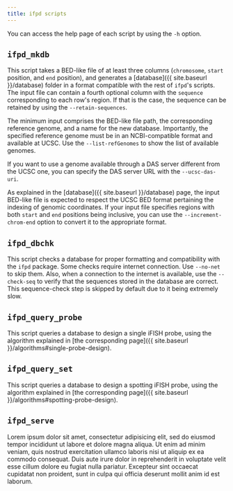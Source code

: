 ```yaml
---
title: ifpd scripts
---
```


You can access the help page of each script by using the `-h` option.

## `ifpd_mkdb`

This script takes a BED-like file of at least three columns (`chromosome`, `start` position, and `end` position), and generates a [database]({{ site.baseurl }}/database) folder in a format compatible with the rest of `ifpd`'s scripts. The input file can contain a fourth optional column with the `sequence` corresponding to each row's region. If that is the case, the sequence can be retained by using the `--retain-sequences`.

The minimum input comprises the BED-like file path, the corresponding reference genome, and a name for the new database. Importantly, the specified reference genome must be in an NCBI-compatible format and available at UCSC. Use the `--list-refGenomes` to show the list of available genomes.

If you want to use a genome available through a DAS server different from the UCSC one, you can specify the DAS server URL with the `--ucsc-das-uri`.

As explained in the [database]({{ site.baseurl }}/database) page, the input BED-like file is expected to respect the UCSC BED format pertaining the indexing of genomic coordinates. If your input file specifies regions with both `start` and `end` positions being inclusive, you can use the `--increment-chrom-end` option to convert it to the appropriate format.

## `ifpd_dbchk`

This script checks a database for proper formatting and compatibility with the `ifpd` package. Some checks require internet connection. Use `--no-net` to skip them. Also, when a connection to the internet is available, use the `--check-seq` to verify that the sequences stored in the database are correct. This sequence-check step is skipped by default due to it being extremely slow.

## `ifpd_query_probe`

This script queries a database to design a single iFISH probe, using the algorithm explained in [the corresponding page]({{ site.baseurl }}/algorithms#single-probe-design).

## `ifpd_query_set`

This script queries a database to design a spotting iFISH probe, using the algorithm explained in [the corresponding page]({{ site.baseurl }}/algorithms#spotting-probe-design).

## `ifpd_serve`

Lorem ipsum dolor sit amet, consectetur adipisicing elit, sed do eiusmod
tempor incididunt ut labore et dolore magna aliqua. Ut enim ad minim veniam,
quis nostrud exercitation ullamco laboris nisi ut aliquip ex ea commodo
consequat. Duis aute irure dolor in reprehenderit in voluptate velit esse
cillum dolore eu fugiat nulla pariatur. Excepteur sint occaecat cupidatat non
proident, sunt in culpa qui officia deserunt mollit anim id est laborum.
